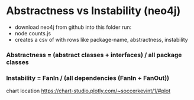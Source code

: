 # Abstractness vs Instability (neo4j)
- download neo4j from github into this folder
run: 
- node counts.js
- creates a csv of with rows like package-name, abstractness, instability

### Abstractness = (abstract classes + interfaces) / all package classes
### Instability = FanIn / (all dependencies (FanIn + FanOut))

chart location
https://chart-studio.plotly.com/~soccerkevint/1/#plot
